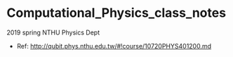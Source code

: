 # Computational_Physics_class_notes
2019 spring NTHU Physics Dept
- Ref: http://qubit.phys.nthu.edu.tw/#!course/10720PHYS401200.md
